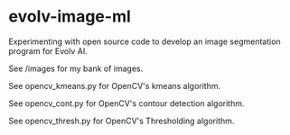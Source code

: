 # evolv-image-ml
Experimenting with open source code to develop an image segmentation program for Evolv AI.

See /images for my bank of images.

See opencv_kmeans.py for OpenCV's kmeans algorithm.

See opencv_cont.py for OpenCV's contour detection algorithm.

See opencv_thresh.py for OpenCV's Thresholding algorithm.